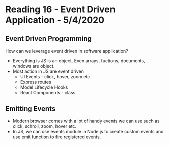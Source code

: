 # Reading 16 - Event Driven Application - 5/4/2020

## Event Driven Programming
How can we leverage event driven in software application?
* Everything is JS is an object. Even arrays, fuctions, documents, windows are object.
* Most action in JS are event driven
  * UI Events - click, hover, zoom etc
  * Express routes
  * Model Lifecycle Hooks
  * React Components - class

## Emitting Events
* Modern browser comes with a lot of handy events we can use such as click, schroll, zoom, hover etc.
* In JS, we can use events module in Node.js to create custom events and use emit function to fire registered events.